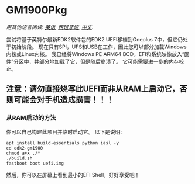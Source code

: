 # GM1900Pkg

*用其他语言阅读: [英语](README.md), [西班牙语](README_es-ES.md), [中文](README_zh-CN.md).*

尝试将基于英特尔最新EDK2软件包的EDK2 UEFI移植到Oneplus 7中，但它仍处于初始阶段。
现在只有SPI，UFS和USB在工作，因此您可以部分加载Windows内核或Linux内核。
我已经将Windows PE ARM64 BCD，EFI和系统映像放入“固件”分区中，并部分地加载了它，但是随后崩溃了。 它可能需要进一步的内存校正。
## 注意：请勿直接烧写此UEFI而非从RAM上启动它，否则可能会对手机造成损害！！！

### 从RAM启动的方法

你可以自己构建此项目并临时启动它。 以下是说明:

```
apt install build-essentials python iasl -y
cd edk2-gm1900
chmod a+x ./*
./build.sh
fastboot boot uefi.img
```
然后，你可以在屏幕上看到最小的EFI Shell，好好享受吧！